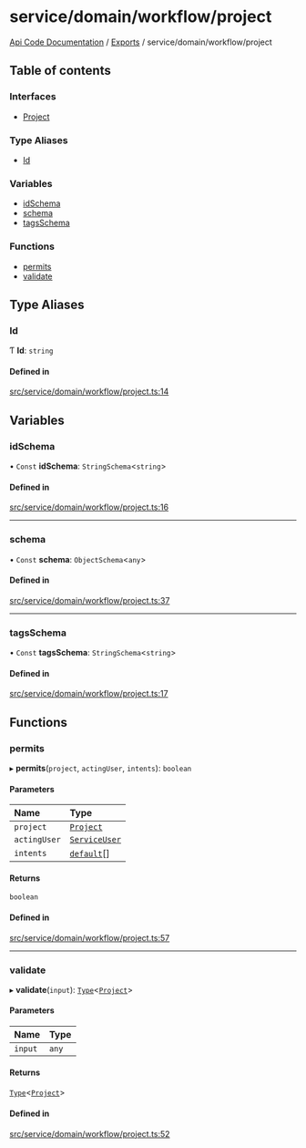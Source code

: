 # service/domain/workflow/project
 
[Api Code Documentation](../README.md) / [Exports](../modules.md) / service/domain/workflow/project

## Table of contents

### Interfaces

- [Project](../interfaces/service_domain_workflow_project.Project.md)

### Type Aliases

- [Id](service_domain_workflow_project.md#id)

### Variables

- [idSchema](service_domain_workflow_project.md#idschema)
- [schema](service_domain_workflow_project.md#schema)
- [tagsSchema](service_domain_workflow_project.md#tagsschema)

### Functions

- [permits](service_domain_workflow_project.md#permits)
- [validate](service_domain_workflow_project.md#validate)

## Type Aliases

### Id

Ƭ **Id**: `string`

#### Defined in

[src/service/domain/workflow/project.ts:14](https://github.com/openkfw/TruBudget/blob/086d599/api/src/service/domain/workflow/project.ts#L14)

## Variables

### idSchema

• `Const` **idSchema**: `StringSchema`\<`string`\>

#### Defined in

[src/service/domain/workflow/project.ts:16](https://github.com/openkfw/TruBudget/blob/086d599/api/src/service/domain/workflow/project.ts#L16)

___

### schema

• `Const` **schema**: `ObjectSchema`\<`any`\>

#### Defined in

[src/service/domain/workflow/project.ts:37](https://github.com/openkfw/TruBudget/blob/086d599/api/src/service/domain/workflow/project.ts#L37)

___

### tagsSchema

• `Const` **tagsSchema**: `StringSchema`\<`string`\>

#### Defined in

[src/service/domain/workflow/project.ts:17](https://github.com/openkfw/TruBudget/blob/086d599/api/src/service/domain/workflow/project.ts#L17)

## Functions

### permits

▸ **permits**(`project`, `actingUser`, `intents`): `boolean`

#### Parameters

| Name | Type |
| :------ | :------ |
| `project` | [`Project`](../interfaces/service_domain_workflow_project.Project.md) |
| `actingUser` | [`ServiceUser`](../interfaces/service_domain_organization_service_user.ServiceUser.md) |
| `intents` | [`default`](authz_intents.md#default)[] |

#### Returns

`boolean`

#### Defined in

[src/service/domain/workflow/project.ts:57](https://github.com/openkfw/TruBudget/blob/086d599/api/src/service/domain/workflow/project.ts#L57)

___

### validate

▸ **validate**(`input`): [`Type`](result.md#type)\<[`Project`](../interfaces/service_domain_workflow_project.Project.md)\>

#### Parameters

| Name | Type |
| :------ | :------ |
| `input` | `any` |

#### Returns

[`Type`](result.md#type)\<[`Project`](../interfaces/service_domain_workflow_project.Project.md)\>

#### Defined in

[src/service/domain/workflow/project.ts:52](https://github.com/openkfw/TruBudget/blob/086d599/api/src/service/domain/workflow/project.ts#L52)
